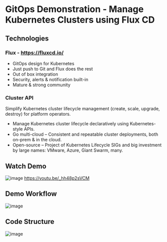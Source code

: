 # GitOps Demonstration - Manage Kubernetes Clusters using Flux CD

## Technologies
### Flux - https://fluxcd.io/
- GitOps design for Kubernetes
- Just push to Git and Flux does the rest
- Out of box integration
- Security, alerts & notification built-in 
- Mature & strong community

### Cluster API
Simplify Kubernetes cluster lifecycle management (create, scale, upgrade, destroy) for platform operators.

- Manage Kubernetes cluster lifecycle declaratively using Kubernetes-style APIs.
- Go multi-cloud – Consistent and repeatable cluster deployments, both on-prem & in the cloud.
- Open-source – Project of Kubernetes Lifecycle SIGs and big investment by large names: VMware, Azure, Giant Swarm, many.

## Watch Demo
![image](https://user-images.githubusercontent.com/5674762/193455517-b652f070-b7e4-4266-9117-d880e7e8c131.png)
https://youtu.be/_hh48p2sVCM

## Demo Workflow
![image](https://user-images.githubusercontent.com/5674762/193455121-4b6fe51f-a340-489a-a206-11baf2fc08a9.png)

## Code Structure
![image](https://user-images.githubusercontent.com/5674762/193455293-84276ee0-574d-4420-98d7-c6b9a7322ec8.png)
